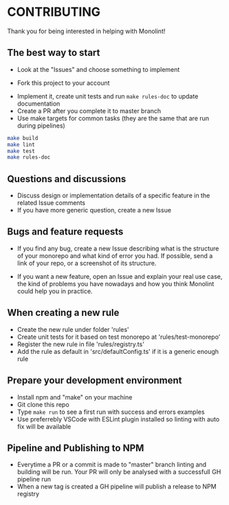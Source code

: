 # CONTRIBUTING

Thank you for being interested in helping with Monolint!

## The best way to start

- Look at the "Issues" and choose something to implement

* Fork this project to your account

- Implement it, create unit tests and run `make rules-doc` to update documentation
- Create a PR after you complete it to master branch
- Use make targets for common tasks (they are the same that are run during pipelines)

```sh
make build
make lint
make test
make rules-doc
```

## Questions and discussions

- Discuss design or implementation details of a specific feature in the related Issue comments
- If you have more generic question, create a new Issue

## Bugs and feature requests

- If you find any bug, create a new Issue describing what is the structure of your monorepo and what kind of error you had. If possible, send a link of your repo, or a screenshot of its structure.

- If you want a new feature, open an Issue and explain your real use case, the kind of problems you have nowadays and how you think Monolint could help you in practice.

## When creating a new rule

- Create the new rule under folder 'rules'
- Create unit tests for it based on test monorepo at 'rules/test-monorepo'
- Register the new rule in file 'rules/registry.ts'
- Add the rule as default in 'src/defaultConfig.ts' if it is a generic enough rule

## Prepare your development environment

- Install npm and "make" on your machine
- Git clone this repo
- Type `make run` to see a first run with success and errors examples
- Use preferrebly VSCode with ESLint plugin installed so linting with auto fix will be available

## Pipeline and Publishing to NPM

- Everytime a PR or a commit is made to "master" branch linting and building will be run. Your PR will only be analysed with a successfull GH pipeline run
- When a new tag is created a GH pipeline will publish a release to NPM registry
